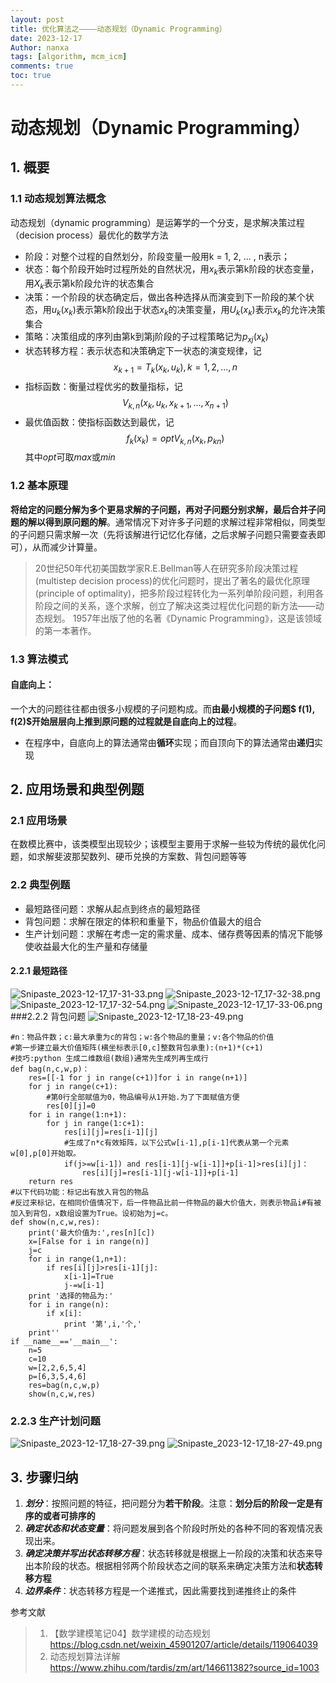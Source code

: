 ```yaml
---
layout: post
title: 优化算法之————动态规划（Dynamic Programming）
date: 2023-12-17
Author: nanxa 
tags: [algorithm, mcm_icm]
comments: true
toc: true
---
```


# 动态规划（Dynamic Programming）

## 1. 概要
### 1.1 动态规划算法概念
动态规划（dynamic programming）是运筹学的一个分支，是求解决策过程（decision process）最优化的数学方法
* 阶段：对整个过程的自然划分，阶段变量一般用k = 1, 2, ... , n表示；
* 状态：每个阶段开始时过程所处的自然状况，用$x_k$表示第k阶段的状态变量，用$X_k$表示第k阶段允许的状态集合
* 决策：一个阶段的状态确定后，做出各种选择从而演变到下一阶段的某个状态，用$u_k(x_k)$表示第k阶段出于状态$x_k$的决策变量，用$U_k(x_k)$表示$x_k$的允许决策集合
* 策略：决策组成的序列由第k到第j阶段的子过程策略记为$p_{xj}(x_k)$ 
* 状态转移方程：表示状态和决策确定下一状态的演变规律，记
$$ x_{k+1} = T_k(x_k,u_k),k = 1,2,...,n$$
* 指标函数：衡量过程优劣的数量指标，记
$$ V_{k,n}(x_k,u_k,x_{k+1},...,x_{n+1})$$
* 最优值函数：使指标函数达到最优，记
$$ f_k(x_k) = optV_{k,n}(x_k,p_{kn})$$ 其中$opt$可取$max$或$min$

### 1.2 基本原理
**将给定的问题分解为多个更易求解的子问题，再对子问题分别求解，最后合并子问题的解以得到原问题的解**。通常情况下对许多子问题的求解过程非常相似，同类型的子问题只需求解一次（先将该解进行记忆化存储，之后求解子问题只需要查表即可），从而减少计算量。
>20世纪50年代初美国数学家R.E.Bellman等人在研究多阶段决策过程(multistep decision process)的优化问题时，提出了著名的最优化原理(principle of optimality)，把多阶段过程转化为一系列单阶段问题，利用各阶段之间的关系，逐个求解，创立了解决这类过程优化问题的新方法——动态规划。
>1957年出版了他的名著《Dynamic Programming》，这是该领域的第一本著作。
### 1.3 算法模式
#### 自底向上：
一个大的问题往往都由很多小规模的子问题构成。而**由最小规模的子问题$ f(1), f(2)$开始层层向上推到原问题的过程就是自底向上的过程**。
* 在程序中，自底向上的算法通常由**循环**实现；而自顶向下的算法通常由**递归**实现

## 2. 应用场景和典型例题
### 2.1 应用场景
在数模比赛中，该类模型出现较少；该模型主要用于求解一些较为传统的最优化问题，如求解斐波那契数列、硬币兑换的方案数、背包问题等等

### 2.2 典型例题
* 最短路径问题：求解从起点到终点的最短路径
* 背包问题：求解在限定的体积和重量下，物品价值最大的组合
* 生产计划问题：求解在考虑一定的需求量、成本、储存费等因素的情况下能够使收益最大化的生产量和存储量

#### 2.2.1 最短路径
![Snipaste_2023-12-17_17-31-33.png](https://s2.loli.net/2023/12/17/ZVcylRtNEFUhSBi.png)
![Snipaste_2023-12-17_17-32-38.png](https://s2.loli.net/2023/12/17/JVZtKd7iz4OHqWu.png)
![Snipaste_2023-12-17_17-32-54.png](https://s2.loli.net/2023/12/17/4Q6auVf5lFANyRr.png)
![Snipaste_2023-12-17_17-33-06.png](https://s2.loli.net/2023/12/17/bIzSGxHM6hAjXqs.png)
###2.2.2 背包问题
![Snipaste_2023-12-17_18-23-49.png](https://s2.loli.net/2023/12/17/5tlkE7QPnO4ucyh.png)
```
#n：物品件数；c:最大承重为c的背包；w:各个物品的重量；v:各个物品的价值
#第一步建立最大价值矩阵(横坐标表示[0,c]整数背包承重):(n+1)*(c+1)
#技巧:python 生成二维数组(数组)通常先生成列再生成行
def bag(n,c,w,p)：
    res=[[-1 for j in range(c+1)]for i in range(n+1)]
    for j in range(c+1):
        #第0行全部赋值为0，物品编号从1开始.为了下面赋值方便
        res[0][j]=0
    for i in range(1:n+1):
        for j in range(1:c+1):
            res[i][j]=res[i-1][j]
            #生成了n*c有效矩阵，以下公式w[i-1],p[i-1]代表从第一个元素w[0],p[0]开始取。
            if(j>=w[i-1]) and res[i-1][j-w[i-1]]+p[i-1]>res[i][j]：
                res[i][j]=res[i-1][j-w[i-1]]+p[i-1]
    return res
#以下代码功能：标记出有放入背包的物品
#反过来标记，在相同价值情况下，后一件物品比前一件物品的最大价值大，则表示物品i#有被加入到背包，x数组设置为True。设初始为j=c。
def show(n,c,w,res):  
    print('最大价值为:',res[n][c])  
    x=[False for i in range(n)]  
    j=c  
    for i in range(1,n+1):  
        if res[i][j]>res[i-1][j]:  
            x[i-1]=True  
            j-=w[i-1]  
    print '选择的物品为:'  
    for i in range(n):  
        if x[i]:  
            print '第',i,'个,' 
    print'' 
if __name__=='__main__':  
    n=5  
    c=10  
    w=[2,2,6,5,4]  
    p=[6,3,5,4,6]  
    res=bag(n,c,w,p)  
    show(n,c,w,res)
```

### 2.2.3 生产计划问题
![Snipaste_2023-12-17_18-27-39.png](https://s2.loli.net/2023/12/17/VPhpGiTrZSCY7jW.png)
![Snipaste_2023-12-17_18-27-49.png](https://s2.loli.net/2023/12/17/yGmLn3SxIDhjToP.png)

## 3. 步骤归纳
1. ***划分***：按照问题的特征，把问题分为**若干阶段**。注意：**划分后的阶段一定是有序的或者可排序的**
2. ***确定状态和状态变量***：将问题发展到各个阶段时所处的各种不同的客观情况表现出来。
3. ***确定决策并写出状态转移方程***：状态转移就是根据上一阶段的决策和状态来导出本阶段的状态。根据相邻两个阶段状态之间的联系来确定决策方法和**状态转移方程**
4. ***边界条件***：状态转移方程是一个递推式，因此需要找到递推终止的条件


参考文献
>1. 【数学建模笔记04】数学建模的动态规划 https://blog.csdn.net/weixin_45901207/article/details/119064039
>2. 动态规划算法详解 https://www.zhihu.com/tardis/zm/art/146611382?source_id=1003
